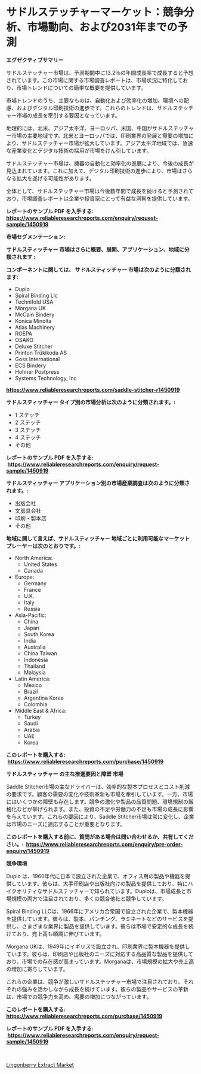 <p><h1>サドルステッチャーマーケット：競争分析、市場動向、および2031年までの予測</h1></p><p><strong>エグゼクティブサマリー</strong></p>
<p><p>サドルステッチャー市場は、予測期間中に13.2％の年間成長率で成長すると予想されています。この市場に関する市場調査レポートは、市場状況に特化しており、市場トレンドについての簡単な概要を提供しています。</p><p>市場トレンドのうち、主要なものは、自動化および効率化の増加、環境への配慮、およびデジタル印刷技術の進歩です。これらのトレンドは、サドルステッチャー市場の成長を牽引する要因となっています。</p><p>地理的には、北米、アジア太平洋、ヨーロッパ、米国、中国がサドルステッチャー市場の主要地域です。北米とヨーロッパでは、印刷業界の発展と需要の増加により、サドルステッチャー市場が拡大しています。アジア太平洋地域では、急速な産業変化とデジタル技術の採用が市場をけん引しています。</p><p>サドルステッチャー市場は、機器の自動化と効率化の進展により、今後の成長が見込まれています。これに加えて、デジタル印刷技術の進歩により、市場はさらなる拡大を遂げる可能性があります。</p><p>全体として、サドルステッチャー市場は今後数年間で成長を続けると予測されており、市場調査レポートは企業や投資家にとって有益な洞察を提供しています。</p></p>
<p><strong>レポートのサンプル PDF を入手する: <a href="https://www.reliableresearchreports.com/enquiry/request-sample/1450919">https://www.reliableresearchreports.com/enquiry/request-sample/1450919</a></strong></p>
<p><strong>市場セグメンテーション:</strong></p>
<p><strong> サドルスティッチャー 市場はさらに概要、展開、アプリケーション、地域に分類されます :</strong></p>
<p><strong>コンポーネントに関しては、 サドルスティッチャー 市場は次のように分類されます: &nbsp;</strong></p>
<p><ul><li>Duplo</li><li>Spiral Binding Llc</li><li>Technifold USA</li><li>Morgana UK</li><li>McCain Bindery</li><li>Konica Minolta</li><li>Atlas Machinery</li><li>ROEPA</li><li>OSAKO</li><li>Deluxe Stitcher</li><li>Printon Trükikoda AS</li><li>Goss International</li><li>ECS Bindery</li><li>Hohner Postpress</li><li>Systems Technology, Inc</li></ul></p>
<p><strong><a href="https://www.reliableresearchreports.com/saddle-stitcher-r1450919">https://www.reliableresearchreports.com/saddle-stitcher-r1450919</a></strong></p>
<p><strong> サドルスティッチャー タイプ別の市場分析は次のように分類されます。:</strong></p>
<p><ul><li>1 ステッチ</li><li>2 ステッチ</li><li>3 ステッチ</li><li>4 ステッチ</li><li>その他</li></ul></p>
<p><strong>レポートのサンプル PDF を入手する: &nbsp;<a href="https://www.reliableresearchreports.com/enquiry/request-sample/1450919">https://www.reliableresearchreports.com/enquiry/request-sample/1450919</a></strong></p>
<p><strong> サドルスティッチャー アプリケーション別の市場産業調査は次のように分類されます。:</strong></p>
<p><ul><li>出版会社</li><li>文房具会社</li><li>印刷・製本店</li><li>その他</li></ul></p>
<p><strong>地域に関して言えば、サドルスティッチャー 地域ごとに利用可能なマーケットプレーヤーは次のとおりです。:</strong></p>
<p><ul>
    <li>
        North America:
        <ul>
            <li>United States</li>
            <li>Canada</li>
        </ul>
    </li>
    <li>
        Europe:
        <ul>
            <li>Germany</li>
            <li>France</li>
            <li>U.K.</li>
            <li>Italy</li>
            <li>Russia</li>
        </ul>
    </li>
    <li>
        Asia-Pacific:
        <ul>
            <li>China</li>
            <li>Japan</li>
            <li>South Korea</li>
            <li>India</li>
            <li>Australia</li>
            <li>China Taiwan</li>
            <li>Indonesia</li>
            <li>Thailand</li>
            <li>Malaysia</li>
        </ul>
    </li>
    <li>
        Latin America:
        <ul>
            <li>Mexico</li>
            <li>Brazil</li>
            <li>Argentina Korea</li>
            <li>Colombia</li>
        </ul>
    </li>
    <li>
        Middle East & Africa:
        <ul>
            <li>Turkey</li>
            <li>Saudi</li>
            <li>Arabia</li>
            <li>UAE</li>
            <li>Korea</li>
        </ul>
    </li>
    </ul></p>
<p><strong>このレポートを購入する: &nbsp;<a href="https://www.reliableresearchreports.com/purchase/1450919">https://www.reliableresearchreports.com/purchase/1450919</a></strong></p>
<p><strong>サドルスティッチャー の主な推進要因と障壁 市場</strong></p>
<p><p>Saddle Stitcher市場の主なドライバーは、効率的な製本プロセスとコスト削減の要求です。顧客の需要の変化や技術革新も市場を牽引しています。一方、市場にはいくつかの障壁も存在します。競争の激化や製品の品質問題、環境規制の厳格化などが挙げられます。また、投資の不足や労働力の不足も市場の成長に影響を与えています。これらの要因により、Saddle Stitcher市場は常に変化し、企業は市場のニーズに適応することが重要となります。</p></p>
<p><strong>このレポートを購入する前に、質問がある場合は問い合わせるか、共有してください。:&nbsp; <a href="https://www.reliableresearchreports.com/enquiry/pre-order-enquiry/1450919">https://www.reliableresearchreports.com/enquiry/pre-order-enquiry/1450919</a></strong></p>
<p><strong>競争環境</strong></p>
<p><p>Duplo は、1960年代に日本で設立された企業で、オフィス用の製品や機器を提供しています。彼らは、大手印刷店や出版社向けの製品を提供しており、特にハイクオリティなサドルステッチャーで知られています。Duploは、市場成長と市場規模の両方で注目されており、多くの競合他社と競争しています。</p><p>Spiral Binding LLCは、1966年にアメリカ合衆国で設立された企業で、製本機器を提供しています。彼らは、製本、パンチング、ラミネートなどのサービスを提供し、さまざまな業界に製品を提供しています。彼らは市場で安定的な成長を続けており、売上高も順調に伸びています。</p><p>Morgana UKは、1949年にイギリスで設立され、印刷業界に製本機器を提供しています。彼らは、印刷店や出版社のニーズに対応する高品質な製品を提供しており、市場での存在感が高まっています。Morganaは、市場規模の拡大や売上高の増加に寄与しています。</p><p>これらの企業は、競争が激しいサドルステッチャー市場で注目されており、それぞれの強みを活かしながら成長を続けています。彼らの製品やサービスの革新は、市場での競争力を高め、需要の増加につながっています。</p></p>
<p><strong>このレポートを購入する: &nbsp; <a href="https://www.reliableresearchreports.com/purchase/1450919">https://www.reliableresearchreports.com/purchase/1450919</a></strong></p>
<p><strong>レポートのサンプル PDF を入手する: &nbsp;<a href="https://www.reliableresearchreports.com/enquiry/request-sample/1450919">https://www.reliableresearchreports.com/enquiry/request-sample/1450919</a></strong><strong></strong></p>
<p>&nbsp;</p>
<p><p><a href="https://eight-handstand-8fb.notion.site/Lingonberry-Extract-Market-Research-Report-Provides-Critical-Insights-that-can-help-Shape-Business-D-78fdf00f054a4497acf211a1d2313db3">Lingonberry Extract Market</a></p></p>